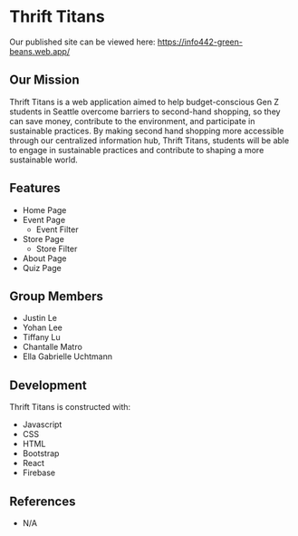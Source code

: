 # Thrift Titans
Our published site can be viewed here: https://info442-green-beans.web.app/

## Our Mission

Thrift Titans is a web application aimed to help budget-conscious Gen Z students in Seattle overcome barriers to second-hand shopping, so they can save money, contribute to the environment, and participate in sustainable practices. By making second hand shopping more accessible through our centralized information hub, Thrift Titans, students will be able to engage in sustainable practices and contribute to shaping a more sustainable world. 

## Features

* Home Page
* Event Page
	* Event Filter
* Store Page
	* Store Filter
* About Page
* Quiz Page

## Group Members
* Justin Le
* Yohan Lee
* Tiffany Lu
* Chantalle Matro
* Ella Gabrielle Uchtmann


## Development
Thrift Titans is constructed with:

* Javascript
* CSS
* HTML
* Bootstrap
* React
* Firebase

## References
* N/A
